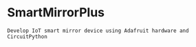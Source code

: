 # SmartMirrorPlus
```
Develop IoT smart mirror device using Adafruit hardware and CircuitPython
``` 
